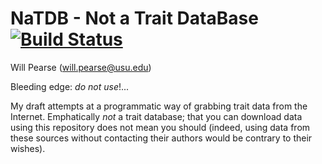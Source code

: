 NaTDB - Not a Trait DataBase [![Build Status](https://travis-ci.org/willpearse/natdb.svg?branch=master)](https://travis-ci.org/willpearse/natdb)
===============================================================
Will Pearse (will.pearse@usu.edu)

Bleeding edge: *do not use*!...

My draft attempts at a programmatic way of grabbing trait data from
the Internet. Emphatically *not* a trait database; that you can
download data using this repository does not mean you should (indeed,
using data from these sources without contacting their authors would
be contrary to their wishes).